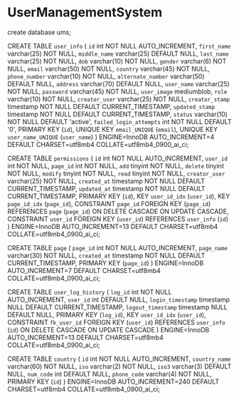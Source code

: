 # UserManagementSystem

create database ums;

CREATE TABLE `user_info` (
  `id` int NOT NULL AUTO_INCREMENT,
  `first_name` varchar(25) NOT NULL,
  `middle_name` varchar(25) DEFAULT NULL,
  `last_name` varchar(25) NOT NULL,
  `dob` varchar(10) NOT NULL,
  `gender` varchar(6) NOT NULL,
  `email` varchar(50) NOT NULL,
  `country` varchar(45) NOT NULL,
  `phone_number` varchar(10) NOT NULL,
  `alternate_number` varchar(50) DEFAULT NULL,
  `address` varchar(70) DEFAULT NULL,
  `user_name` varchar(25) NOT NULL,
  `password` varchar(45) NOT NULL,
  `user_image` mediumblob,
  `role` varchar(10) NOT NULL,
  `creator_user` varchar(25) NOT NULL,
  `creator_stamp` timestamp NOT NULL DEFAULT CURRENT_TIMESTAMP,
  `updated_stamp` timestamp NOT NULL DEFAULT CURRENT_TIMESTAMP,
  `status` varchar(10) NOT NULL DEFAULT 'active',
  `failed_login_attempts` int NOT NULL DEFAULT '0',
  PRIMARY KEY (`id`),
  UNIQUE KEY `email_UNIQUE` (`email`),
  UNIQUE KEY `user_name_UNIQUE` (`user_name`)
) ENGINE=InnoDB AUTO_INCREMENT=4 DEFAULT CHARSET=utf8mb4 COLLATE=utf8mb4_0900_ai_ci;

CREATE TABLE `permissions` (
  `id` int NOT NULL AUTO_INCREMENT,
  `user_id` int NOT NULL,
  `page_id` int NOT NULL,
  `add` tinyint NOT NULL,
  `delete` tinyint NOT NULL,
  `modify` tinyint NOT NULL,
  `read` tinyint NOT NULL,
  `creator_user` varchar(25) NOT NULL,
  `created_at` timestamp NOT NULL DEFAULT CURRENT_TIMESTAMP,
  `updated_at` timestamp NOT NULL DEFAULT CURRENT_TIMESTAMP,
  PRIMARY KEY (`id`),
  KEY `user_id_idx` (`user_id`),
  KEY `page_id_idx` (`page_id`),
  CONSTRAINT `page_id` FOREIGN KEY (`page_id`) REFERENCES `page` (`page_id`) ON DELETE CASCADE ON UPDATE CASCADE,
  CONSTRAINT `user_id` FOREIGN KEY (`user_id`) REFERENCES `user_info` (`id`)
) ENGINE=InnoDB AUTO_INCREMENT=13 DEFAULT CHARSET=utf8mb4 COLLATE=utf8mb4_0900_ai_ci;

CREATE TABLE `page` (
  `page_id` int NOT NULL AUTO_INCREMENT,
  `page_name` varchar(30) NOT NULL,
  `created_at` timestamp NOT NULL DEFAULT CURRENT_TIMESTAMP,
  PRIMARY KEY (`page_id`)
) ENGINE=InnoDB AUTO_INCREMENT=7 DEFAULT CHARSET=utf8mb4 COLLATE=utf8mb4_0900_ai_ci;

CREATE TABLE `user_log_history` (
  `log_id` int NOT NULL AUTO_INCREMENT,
  `user_id` int DEFAULT NULL,
  `login_timestamp` timestamp NULL DEFAULT CURRENT_TIMESTAMP,
  `logout_timestamp` timestamp NULL DEFAULT NULL,
  PRIMARY KEY (`log_id`),
  KEY `user_id_idx` (`user_id`),
  CONSTRAINT `fk_user_id` FOREIGN KEY (`user_id`) REFERENCES `user_info` (`id`) ON DELETE CASCADE ON UPDATE CASCADE
) ENGINE=InnoDB AUTO_INCREMENT=13 DEFAULT CHARSET=utf8mb4 COLLATE=utf8mb4_0900_ai_ci;

CREATE TABLE `country` (
  `id` int NOT NULL AUTO_INCREMENT,
  `country_name` varchar(60) NOT NULL,
  `iso` varchar(2) NOT NULL,
  `iso3` varchar(3) DEFAULT NULL,
  `num_code` int DEFAULT NULL,
  `phone_code` varchar(4) NOT NULL,
  PRIMARY KEY (`id`)
) ENGINE=InnoDB AUTO_INCREMENT=240 DEFAULT CHARSET=utf8mb4 COLLATE=utf8mb4_0900_ai_ci;

